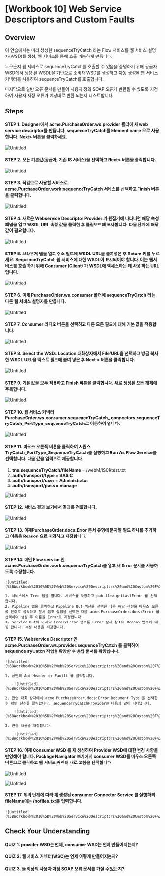 # [Workbook 10] Web Service Descriptors and Custom Faults

## Overview

이 연습에서는 미리 생성한 sequenceTryCatch 라는 Flow 서비스를 웹 서비스 설명자(WSD)를 생성, 웹 서비스를 통해 호출 가능하게 만듭니다. 

누구든지 웹 서비스로 sequenceTryCatch를 호출할 수 있음을 증명하기 위해 공급자 WSD에서 생성 된 WSDL을 기반으로 소비자 WSD를 생성하고 자동 생성된 웹 서비스 커넥터를 사용하여 sequenceTryCatch를 호출합니다. 

마지막으로 일반 오류 문서를 만들어 사용자 정의 SOAP 오류가 반환될 수 있도록 지정하여 사용자 지정 오류가 예상대로 반환 되는지 테스트합니다.


## Steps

#### STEP 1. Designer에서 acme.PurchaseOrder.ws.provider 폴더에 새 web service descriptor를 만듭니다. sequenceTryCatch를 Element name 으로 사용합니다. **Next>** 버튼을 클릭하세요. 

![Untitled](%5BWorkbook%2010%5D%20Web%20Service%20Descriptors%20and%20Custom%20F%20b7ce5de1fb3a4023af5f789ba04b2676/Untitled.png)

#### STEP 2. 모든 기본값(공급자, 기존 IS 서비스)을 선택하고 **Next>** 버튼을 클릭합니다.

![Untitled](%5BWorkbook%2010%5D%20Web%20Service%20Descriptors%20and%20Custom%20F%20b7ce5de1fb3a4023af5f789ba04b2676/Untitled%201.png)

#### STEP 3. 작업으로 사용할 서비스로 acme.PurchaseOrder.work:sequenceTryCatch 서비스를 선택하고 **Finish** 버튼을 클릭합니다. 

![Untitled](%5BWorkbook%2010%5D%20Web%20Service%20Descriptors%20and%20Custom%20F%20b7ce5de1fb3a4023af5f789ba04b2676/Untitled%202.png)

#### STEP 4. 새로운 Webservice Descriptor Provider 가 편집기에 나타나면 해당 속성 패널을 열고 WSDL URL 속성 값을 클릭한 후 클립보드에 복사합니다. 다음 단계에 해당 값이 필요합니다.

![Untitled](%5BWorkbook%2010%5D%20Web%20Service%20Descriptors%20and%20Custom%20F%20b7ce5de1fb3a4023af5f789ba04b2676/Untitled%203.png)

#### STEP 5. 브라우저 탭을 열고 주소 필드에 WSDL URL을 붙여넣은 후 Return 키를 누르세요. SequenceTryCatch 웹 서비스에 대한 WSDL이 표시되어야 합니다. 이는 웹서비스를 호출 하기 위해 Consumer (Client) 가 WSDL에 액세스하는 데 사용 하는 URL입니다.

![Untitled](%5BWorkbook%2010%5D%20Web%20Service%20Descriptors%20and%20Custom%20F%20b7ce5de1fb3a4023af5f789ba04b2676/Untitled%204.png)

#### STEP 6. 이제 PurchaseOrder.ws.consumer 폴더에 sequenceTryCatch 라는 다른 웹 서비스 설명자를 만듭니다.

![Untitled](%5BWorkbook%2010%5D%20Web%20Service%20Descriptors%20and%20Custom%20F%20b7ce5de1fb3a4023af5f789ba04b2676/Untitled%205.png)

#### STEP 7. Consumer 라디오 버튼을 선택하고 다른 모든 필드에 대해 기본 값을 적용합니다.

![Untitled](%5BWorkbook%2010%5D%20Web%20Service%20Descriptors%20and%20Custom%20F%20b7ce5de1fb3a4023af5f789ba04b2676/Untitled%206.png)

#### STEP 8. Select the WSDL Location 대화상자에서 File/URL을 선택하고 방금 복사한 WSDL URL을 텍스트 필드에 붙여 넣은 후 **Next >** 버튼을 클릭합니다.   

![Untitled](%5BWorkbook%2010%5D%20Web%20Service%20Descriptors%20and%20Custom%20F%20b7ce5de1fb3a4023af5f789ba04b2676/Untitled%207.png)

#### STEP 9. 기본 값을 모두 적용하고 **Finish** 버튼을 클릭합니다. 새로 생성된 모든 개체에 주목합니다.   

![Untitled](%5BWorkbook%2010%5D%20Web%20Service%20Descriptors%20and%20Custom%20F%20b7ce5de1fb3a4023af5f789ba04b2676/Untitled%208.png)

#### STEP 10. 웹 서비스 커넥터PurchaseOrder.ws.consumer.sequenceTryCatch_.connectors:sequenceTryCatch_PortType_sequenceTryCatch로 이동하여 엽니다.

![Untitled](%5BWorkbook%2010%5D%20Web%20Service%20Descriptors%20and%20Custom%20F%20b7ce5de1fb3a4023af5f789ba04b2676/Untitled%209.png)

#### STEP 11. 마우스 오른쪽 버튼을 클릭하여 시퀀스 TryCatch_PortType_SequenceTryCatch를 실행하고 Run As Flow Service를 선택합니다. 다음 값을 입력으로 제공합니다.
   1. **tns:sequenceTryCatch/fileName** = /webM/IS01/test.txt
   2. **auth/transport/type** = **BASIC**
   3. **auth/transport/user** = **Administrator**
   4. **auth/transport/pass = manage**

![Untitled](%5BWorkbook%2010%5D%20Web%20Service%20Descriptors%20and%20Custom%20F%20b7ce5de1fb3a4023af5f789ba04b2676/Untitled%2010.png)

#### STEP 12. 서비스 결과 보기에서 결과를 검토합니다.

![Untitled](%5BWorkbook%2010%5D%20Web%20Service%20Descriptors%20and%20Custom%20F%20b7ce5de1fb3a4023af5f789ba04b2676/Untitled%2011.png)

#### STEP 13. 이제PurchaseOrder.docs:Error 문서 유형에 문자열 필드 하나를 추가하고 이름을 Reason 으로 지정하고 저장합니다.

![Untitled](%5BWorkbook%2010%5D%20Web%20Service%20Descriptors%20and%20Custom%20F%20b7ce5de1fb3a4023af5f789ba04b2676/Untitled%2012.png)

#### STEP 14. 메인 Flow service 인 acme.PurchaseOrder.work.sequenceTryCatch를 열고 새 Error 문서를 사용하도록 수정합니다.
    
    ![Untitled](%5BWorkbook%2010%5D%20Web%20Service%20Descriptors%20and%20Custom%20F%20b7ce5de1fb3a4023af5f789ba04b2676/Untitled%2013.png)
    
    1. 서비스에서 Tree 탭을 엽니다. 서비스를 확장하고 pub.flow:getLastError 를 선택합니다.
    2. Pipeline 탭을 클릭하고 Pipeline Out 섹션을 선택한 다음 해당 섹션을 마우스 오른쪽 단추로 클릭하고 문서 참조 삽입을 선택한 다음 acme.PurchaseOrder.docs:Error 를 선택하여 생성 후 이름을 Error로 지정합니다. 
    3. Service Out의 마지막 Error/Error 변수를 Error 문서 참조의 Reason 변수에 매핑 합니다. 수정 내용을 저장합니다.

#### STEP 15. Webservice Descriptor 인 acme.PurchaseOrder.ws.provider.sequenceTryCatch 를 클릭하여 sequenceTryCatch 작업을 확장한 후 응답 문서를 확장합니다. 
    
    ![Untitled](%5BWorkbook%2010%5D%20Web%20Service%20Descriptors%20and%20Custom%20F%20b7ce5de1fb3a4023af5f789ba04b2676/Untitled%2014.png)
    
    1. 상단의 Add Header or Faullt 를 클릭합니다.
        
        ![Untitled](%5BWorkbook%2010%5D%20Web%20Service%20Descriptors%20and%20Custom%20F%20b7ce5de1fb3a4023af5f789ba04b2676/Untitled%2015.png)
        
    2. 팝업 대화 상자에서 acme.PurchaseOrder.docs:Error Document Type 을 선택한 후 확인 단추를 클릭합니다. sequenceTryCatchProvider는 다음과 같이 나타납니다.
        
        ![Untitled](%5BWorkbook%2010%5D%20Web%20Service%20Descriptors%20and%20Custom%20F%20b7ce5de1fb3a4023af5f789ba04b2676/Untitled%2016.png)
        
    3. 변경 내용을 저장합니다.
        
        ![Untitled](%5BWorkbook%2010%5D%20Web%20Service%20Descriptors%20and%20Custom%20F%20b7ce5de1fb3a4023af5f789ba04b2676/Untitled%2017.png)
        

#### STEP 16. 이제 Consumer WSD 를 재 생성하여 Provider WSD에 대한 변경 사항을 반영해야 합니다. Package Navigator 보기에서 consumer WSD를 마우스 오른쪽 버튼으로 클릭하고 웹 서비스 커넥터 새로 고침을 선택합니다

![Untitled](%5BWorkbook%2010%5D%20Web%20Service%20Descriptors%20and%20Custom%20F%20b7ce5de1fb3a4023af5f789ba04b2676/Untitled%2018.png)

![Untitled](%5BWorkbook%2010%5D%20Web%20Service%20Descriptors%20and%20Custom%20F%20b7ce5de1fb3a4023af5f789ba04b2676/Untitled%2019.png)

#### STEP 17. 위의 단계에 따라 재 생성된 consumer Connector Service 를 실행하되 fileName에는 /nofiles.txt를 입력합니다. 
    
    ![Untitled](%5BWorkbook%2010%5D%20Web%20Service%20Descriptors%20and%20Custom%20F%20b7ce5de1fb3a4023af5f789ba04b2676/Untitled%2020.png)
    


## Check Your Understanding

#### QUIZ 1. provider WSD는 언제, consumer WSD는 언제 만들어지는지?

#### QUIZ 2. 웹 서비스 커넥터(WSC)는 언제 어떻게 만들어지는지?

#### QUIZ 3. 둘 이상의 사용자 지정 SOAP 오류 문서를 가질 수 있는지?
